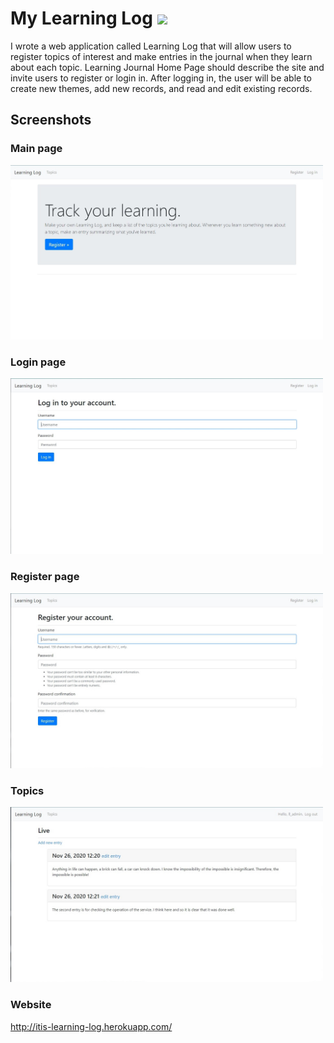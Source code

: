 # My Learning Log ![](https://img.shields.io/badge/Python-v3.8.5-red.svg)
I wrote a web application called Learning Log that will allow users to register topics of interest and make entries in the journal when they learn about each topic. Learning Journal Home Page should describe the site and invite users to register or login in. After logging in, the user will be able to create new themes, add new records, and read and edit existing records.

## Screenshots
### Main page  
<img src="https://github.com/Mertvbli/MyLearningLog/blob/main/screenshots/1main_page.jpg" width="500">

### Login page                      
<img src="https://github.com/Mertvbli/MyLearningLog/blob/main/screenshots/2login_page.jpg" width="500">   

### Register page  
<img src="https://github.com/Mertvbli/MyLearningLog/blob/main/screenshots/3register_page.jpg" width="500">

### Topics  
<img src="https://github.com/Mertvbli/MyLearningLog/blob/main/screenshots/4topics.jpg" width="500">

### Website

http://itis-learning-log.herokuapp.com/

